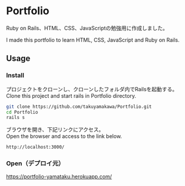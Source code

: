 # Portfolio

Ruby on Rails、HTML、CSS、JavaScriptの勉強用に作成しました。

I made this portfolio to learn HTML, CSS, JavaScript and Ruby on Rails.

## Usage
### Install

プロジェクトをクローンし、クローンしたフォルダ内でRailsを起動する。  
Clone this project and start rails in Portfolio directory.
```sh
git clone https://github.com/takuyamakawa/Portfolio.git
cd Portfolio
rails s
```

ブラウザを開き、下記リンクにアクセス。  
Open the browser and access to the link below.
```sh
http://localhost:3000/
```

### Open（デプロイ元）
<https://portfolio-yamataku.herokuapp.com/>
